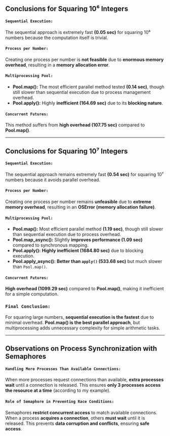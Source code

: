## **Conclusions for Squaring 10⁶ Integers**

#### `Sequential Execution:`
The sequential approach is extremely fast **(0.05 sec)** for squaring 10⁶ numbers because the computation itself is trivial.

#### `Process per Number:`
Creating one process per number is **not feasible** due to **enormous memory overhead**, resulting in a **memory allocation error**.

#### `Multiprocessing Pool:`
- **Pool.map():** The most efficient parallel method tested **(0.14 sec)**, though still slower than sequential execution due to process management overhead.
- **Pool.apply():** Highly **inefficient (164.69 sec)** due to its **blocking nature**.

#### `Concurrent Futures:`
This method suffers from **high overhead (107.75 sec)** compared to **Pool.map()**.

---

## **Conclusions for Squaring 10⁷ Integers**

#### `Sequential Execution:`
The sequential approach remains extremely fast **(0.54 sec)** for squaring 10⁷ numbers because it avoids parallel overhead.

#### `Process per Number:`
Creating one process per number remains **unfeasible** due to **extreme memory overhead**, resulting in an **OSError (memory allocation failure)**.

#### `Multiprocessing Pool:`
- **Pool.map():** Most efficient parallel method **(1.19 sec)**, though still slower than sequential execution due to process overhead.
- **Pool.map_async():** Slightly **improves performance (1.09 sec)** compared to synchronous mapping.
- **Pool.apply():** **Highly inefficient (1684.80 sec)** due to blocking execution.
- **Pool.apply_async():** **Better than `apply()` (533.68 sec)** but much slower than `Pool.map()`.

#### `Concurrent Futures:`
**High overhead (1099.29 sec)** compared to **Pool.map()**, making it inefficient for a simple computation.

### `Final Conclusion:`
For squaring large numbers, **sequential execution is the fastest** due to minimal overhead. **Pool.map() is the best parallel approach**, but multiprocessing adds unnecessary complexity for simple arithmetic tasks.

---

## **Observations on Process Synchronization with Semaphores**

#### `Handling More Processes Than Available Connections:`
When more processes request connections than available, **extra processes wait** until a connection is released. This ensures **only 3 processes access the resource at a time** (according to my example).

#### `Role of Semaphore in Preventing Race Conditions:`
Semaphores **restrict concurrent access** to match available connections. When a process **acquires a connection**, others **must wait** until it is released. This prevents **data corruption and conflicts**, ensuring **safe access**.
